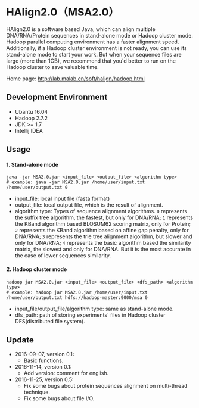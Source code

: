 # HAlign2.0（MSA2.0）
HAlign2.0 is a software based Java, which can align multiple DNA/RNA/Protein sequences in stand-alone mode or Hadoop cluster mode. Hadoop parallel computing environment has a faster alignment speed. Additionally, if a Hadoop cluster environment is not ready, you can use its stand-alone mode to start your work. But when your sequence files are large (more than 1GB), we recommend that you'd better to run on the Hadoop cluster to save valuable time.

Home page: http://lab.malab.cn/soft/halign/hadoop.html

## Development Environment

* Ubantu 16.04
* Hadoop 2.7.2
* JDK >= 1.7
* Intellij IDEA

## Usage
#### 1. Stand-alone mode
```
java -jar MSA2.0.jar <input_file> <output_file> <algorithm type>
# example: java -jar MSA2.0.jar /home/user/input.txt /home/user/output.txt 0
```
  * input_file: local input file (fasta format)
  * output_file: local output file, which is the result of alignment.
  * algorithm type: Types of sequence alignment algorithms. `0` represents the suffix tree algorithm, the fastest, but only for DNA/RNA; `1` represents the KBand algorithm based BLOSUM62 scoring matrix, only for Protein; `2` represents the KBand algorithm based on affine gap penalty, only for DNA/RNA; `3` represents the trie tree alignment algorithm, but slower and only for DNA/RNA; `4` represents the basic algorithm based the similarity matrix, the slowest and only for DNA/RNA. But it is the most accurate in the case of lower sequences similarity.
  
#### 2. Hadoop cluster mode
```
hadoop jar MSA2.0.jar <input_file> <output_file> <dfs_path> <algorithm type>
# example: hadoop jar MSA2.0.jar /home/user/input.txt /home/user/output.txt hdfs://hadoop-master:9000/msa 0
```
  * input_file/output_file/algorithm type: same as stand-alone mode.
  * dfs_path: path of storing experiments' files in Hadoop cluster DFS(distributed file system).

  
## Update
* 2016-09-07, version 0.1:
  * Basic functions.
* 2016-11-14, version 0.1:
  * Add version: comment for english.
* 2016-11-25, version 0.5:
  * Fix some bugs about protein sequences alignment on multi-thread technique.
  * Fix some bugs about file I/O.
 